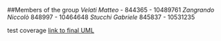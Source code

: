 ##Members of the group
*Velati Matteo* - 844365 - 10489761
*Zangrando Niccolò* 848997 - 10464648
*Stucchi Gabriele* 845837 - 10531235

test coverage
[link to final UML](https://www.google.com/)

